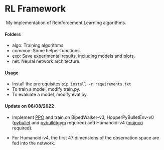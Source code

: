 # RL Framework

​	My implementation of Reinforcement Learning algorithms.



#### Folders

- algo: Training algorithms.
- common: Some helper functions.
- exp: Save experimental results, including models and plots.
- net: Neural network architecture.



#### Usage

- Install the prerequisites `pip install -r requirements.txt`
- To train a model, modify train.py.
- To evaluate a model, modify eval.py.



#### Update on 06/08/2022

- Implement [PPO](https://arxiv.org/abs/1707.06347) and train on BipedWalker-v3, HopperPyBulletEnv-v0 ([pybullet](https://pybullet.org/wordpress/) and [pybulletgym](https://github.com/benelot/pybullet-gym) required) and Humanoid-v4 ([mujoco](https://www.gymlibrary.ml/environments/mujoco/) required).

- For Humanoid-v4, the first 47 dimensions of the observation space are fed into the network.

  
